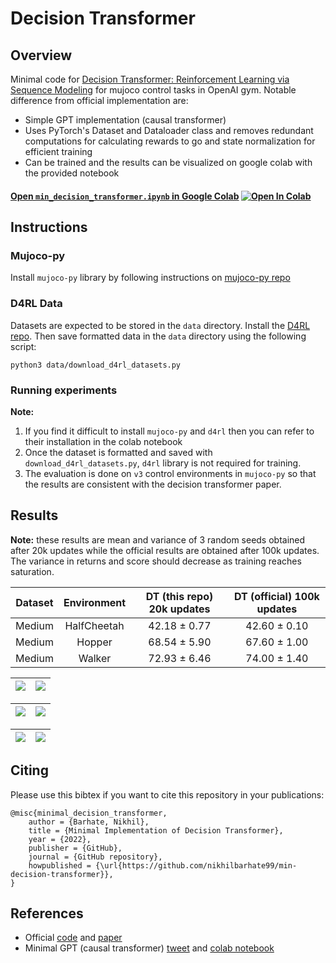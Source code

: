 # Decision Transformer


## Overview

Minimal code for [Decision Transformer: Reinforcement Learning via Sequence Modeling](https://arxiv.org/abs/2106.01345) for mujoco control tasks in OpenAI gym.
Notable difference from official implementation are:

- Simple GPT implementation (causal transformer)
- Uses PyTorch's Dataset and Dataloader class and removes redundant computations for calculating rewards to go and state normalization for efficient training
- Can be trained and the results can be visualized on google colab with the provided notebook

#### [Open `min_decision_transformer.ipynb` in Google Colab](https://colab.research.google.com/github/nikhilbarhate99/min-decision-transformer/blob/master/min_decision_transformer.ipynb) [![Open In Colab](https://colab.research.google.com/assets/colab-badge.svg)](https://colab.research.google.com/github/nikhilbarhate99/min-decision-transformer/blob/master/min_decision_transformer.ipynb)


## Instructions

### Mujoco-py

Install `mujoco-py` library by following instructions on [mujoco-py repo](https://github.com/openai/mujoco-py)


### D4RL Data

Datasets are expected to be stored in the `data` directory. Install the [D4RL repo](https://github.com/rail-berkeley/d4rl). Then save formatted data in the `data` directory using the following script:
```
python3 data/download_d4rl_datasets.py
```

### Running experiments



**Note:**
1. If you find it difficult to install `mujoco-py` and `d4rl` then you can refer to their installation in the colab notebook
2. Once the dataset is formatted and saved with `download_d4rl_datasets.py`, `d4rl` library is not required for training.
3. The evaluation is done on `v3` control environments in `mujoco-py` so that the results are consistent with the decision transformer paper.




## Results

**Note:** these results are mean and variance of 3 random seeds obtained after 20k updates while the official results are obtained after 100k updates. The variance in returns and score should decrease as training reaches saturation.


| Dataset | Environment | DT (this repo) 20k updates | DT (official) 100k updates|
| :---: | :---: | :---: | :---: |
| Medium | HalfCheetah | 42.18 ± 0.77 | 42.60 ± 0.10 |
| Medium | Hopper | 68.54 ± 5.90 | 67.60 ± 1.00 |
| Medium | Walker | 72.93 ± 6.46 | 74.00 ± 1.40 |


| ![](https://github.com/nikhilbarhate99/min-decision-transformer/blob/master/media/halfcheetah-medium-v2.png)  | ![](https://github.com/nikhilbarhate99/min-decision-transformer/blob/master/media/halfcheetah-medium-v2.gif)  |
| :---:|:---: |


| ![](https://github.com/nikhilbarhate99/min-decision-transformer/blob/master/media/hopper-medium-v2.png)  | ![](https://github.com/nikhilbarhate99/min-decision-transformer/blob/master/media/hopper-medium-v2.gif)  |
| :---:|:---: |


| ![](https://github.com/nikhilbarhate99/min-decision-transformer/blob/master/media/walker2d-medium-v2.png)  | ![](https://github.com/nikhilbarhate99/min-decision-transformer/blob/master/media/walker2d-medium-v2.gif)  |
| :---:|:---: |


## Citing

Please use this bibtex if you want to cite this repository in your publications:

    @misc{minimal_decision_transformer,
        author = {Barhate, Nikhil},
        title = {Minimal Implementation of Decision Transformer},
        year = {2022},
        publisher = {GitHub},
        journal = {GitHub repository},
        howpublished = {\url{https://github.com/nikhilbarhate99/min-decision-transformer}},
    }



## References

- Official [code](https://github.com/kzl/decision-transformer) and [paper](https://arxiv.org/abs/2106.01345)
- Minimal GPT (causal transformer) [tweet](https://twitter.com/MishaLaskin/status/1481767788775628801?cxt=HHwWgoCzmYD9pZApAAAA) and [colab notebook](https://colab.research.google.com/drive/1NUBqyboDcGte5qAJKOl8gaJC28V_73Iv?usp=sharing)
